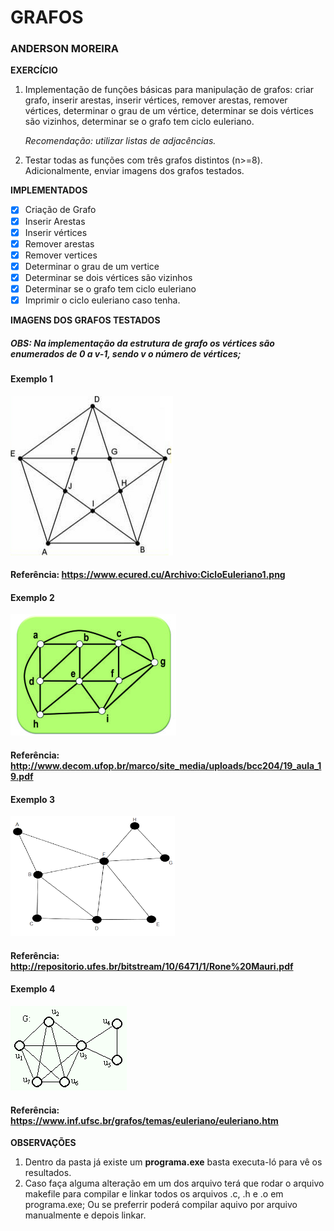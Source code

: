 # GRAFOS

### ANDERSON MOREIRA

**EXERCÍCIO**


1. Implementação de funções básicas para manipulação de grafos: criar grafo, inserir arestas, inserir vértices, remover arestas, remover vértices, determinar o grau de um vértice, determinar se dois vértices são vizinhos, determinar se o grafo tem ciclo euleriano.

    _Recomendação: utilizar listas de adjacências._

2. Testar todas as funções com três grafos distintos (n>=8). Adicionalmente, enviar imagens dos grafos testados.

**IMPLEMENTADOS**

- [x] Criação de Grafo
- [x] Inserir Arestas
- [x] Inserir vértices
- [x] Remover arestas
- [x] Remover vertices
- [x] Determinar o grau de um vertice
- [x] Determinar se dois vértices são vizinhos
- [x] Determinar se o grafo tem ciclo euleriano
- [x] Imprimir o ciclo euleriano caso tenha.

**IMAGENS DOS GRAFOS TESTADOS**
##### OBS: Na implementação da estrutura de grafo os vértices são enumerados de 0 a v-1, sendo v o número de vértices;


#### Exemplo 1
![imagem 1](img/exemplo1.png)
#### Referência: <https://www.ecured.cu/Archivo:CicloEuleriano1.png>


#### Exemplo 2
![imagem 2](img/exemplo2.jpg)
#### Referência: <http://www.decom.ufop.br/marco/site_media/uploads/bcc204/19_aula_19.pdf>


#### Exemplo 3
![imagem 3](img/exemplo3.png) 
#### Referência: <http://repositorio.ufes.br/bitstream/10/6471/1/Rone%20Mauri.pdf>


#### Exemplo 4
![imagem 4](img/exemplo4.gif)
#### Referência: <https://www.inf.ufsc.br/grafos/temas/euleriano/euleriano.htm>

**OBSERVAÇÕES**
1. Dentro da pasta já existe um **programa.exe** basta executa-ló para vê os resultados. 
2. Caso faça alguma alteração em um dos arquivo terá que rodar o arquivo makefile para compilar 
e linkar todos os arquivos .c, .h e .o em programa.exe; Ou se preferrir poderá compilar aquivo 
por arquivo manualmente e depois linkar.
